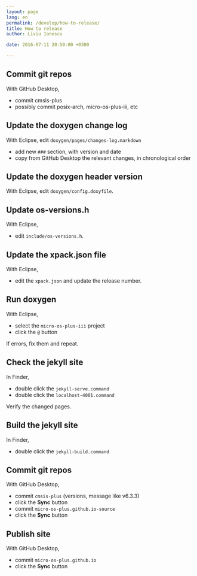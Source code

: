 ```yaml
---
layout: page
lang: en
permalink: /develop/how-to-release/
title: How to release
author: Liviu Ionescu

date: 2016-07-11 20:50:00 +0300

---
```


## Commit git repos

With GitHub Desktop,

* commit cmsis-plus
* possibly commit posix-arch, micro-os-plus-iii, etc

## Update the doxygen change log

With Eclipse, edit `doxygen/pages/changes-log.markdown`

* add new `###` section, with version and date
* copy from GitHub Desktop the relevant changes, in chronological order

## Update the doxygen header version

With Eclipse, edit `doxygen/config.doxyfile`.

## Update os-versions.h

With Eclipse,

* edit `include/os-versions.h`.

## Update the xpack.json file

With Eclipse,

- edit the `xpack.json` and update the release number.

## Run doxygen

With Eclipse,

* select the `micro-os-plus-iii` project
* click the `@` button

If errors, fix them and repeat.

## Check the jekyll site

In Finder,

* double click the `jekyll-serve.command`
* double click the `localhost-4001.command`

Verify the changed pages.

## Build the jekyll site

In Finder,

* double click the `jekyll-build.command`

## Commit git repos

With GitHub Desktop,

* commit `cmsis-plus` (versions, message like v6.3.3)
* click the **Sync** button
* commit `micro-os-plus.github.io-source`
* click the **Sync** button

## Publish site

With GitHub Desktop,

* commit `micro-os-plus.github.io`
* click the **Sync** button
